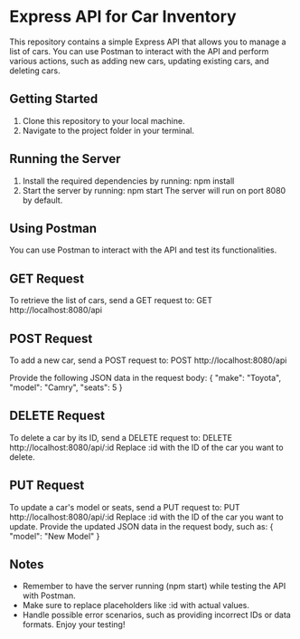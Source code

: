 # Express API for Car Inventory

This repository contains a simple Express API that allows you to manage a list of cars. You can use Postman to interact with the API and perform various actions, such as adding new cars, updating existing cars, and deleting cars.

## Getting Started

1. Clone this repository to your local machine.
2. Navigate to the project folder in your terminal.

## Running the Server

1. Install the required dependencies by running: npm install
2. Start the server by running: npm start
The server will run on port 8080 by default.

## Using Postman
You can use Postman to interact with the API and test its functionalities.

## GET Request
To retrieve the list of cars, send a GET request to: GET http://localhost:8080/api

## POST Request
To add a new car, send a POST request to: POST http://localhost:8080/api

Provide the following JSON data in the request body:
{
  "make": "Toyota",
  "model": "Camry",
  "seats": 5
}

## DELETE Request
To delete a car by its ID, send a DELETE request to: DELETE http://localhost:8080/api/:id
Replace :id with the ID of the car you want to delete.

## PUT Request
To update a car's model or seats, send a PUT request to: PUT http://localhost:8080/api/:id
Replace :id with the ID of the car you want to update. Provide the updated JSON data in the request body, such as:
{
  "model": "New Model"
}

## Notes
- Remember to have the server running (npm start) while testing the API with Postman.
- Make sure to replace placeholders like :id with actual values.
- Handle possible error scenarios, such as providing incorrect IDs or data formats.
Enjoy your testing!
